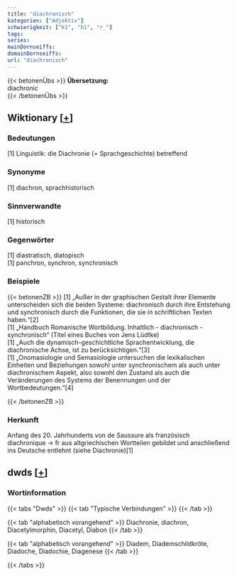 ```yaml
---
title: "diachronisch"
kategorien: ["Adjektiv"]
schwierigkeit: ["k1", "h1", "r_"]
tags:
series:
mainDornseiffs:
domainDornseiffs:
url: "diachronisch"
---
```


{{< betonenÜbs >}}
**Übersetzung:**  
diachronic  
{{< /betonenÜbs >}}

## Wiktionary [[+](https://de.wiktionary.org/wiki/diachronisch)]

### Bedeutungen
[1] Linguistik: die Diachronie (= Sprachgeschichte) betreffend  

### Synonyme
[1] diachron, sprachhistorisch  

### Sinnverwandte
[1] historisch  

### Gegenwörter
[1] diastratisch, diatopisch  
[1] panchron, synchron, synchronisch  

### Beispiele
{{< betonenZB >}}
[1] „Außer in der graphischen Gestalt ihrer Elemente unterscheiden sich die beiden Systeme: diachronisch durch ihre Entstehung und synchronisch durch die Funktionen, die sie in schriftlichen Texten haben.“[2]  
[1] „Handbuch Romanische Wortbildung. Inhaltlich - diachronisch - synchronisch“ (Titel eines Buches von Jens Lüdtke)  
[1] „Auch die dynamisch-geschichtliche Sprachentwicklung, die diachronische Achse, ist zu berücksichtigen.“[3]  
[1] „Onomasiologie und Semasiologie untersuchen die lexikalischen Einheiten und Beziehungen sowohl unter synchronischem als auch unter diachronischem Aspekt, also sowohl den Zustand als auch die Veränderungen des Systems der Benennungen und der Wortbedeutungen.“[4]  

{{< /betonenZB >}}
### Herkunft
Anfang des 20. Jahrhunderts von de Saussure als französisch diachronique → fr aus altgriechischen Wortteilen gebildet und anschließend ins Deutsche entlehnt (siehe Diachronie)[1]  



## dwds [[+](https://www.dwds.de/wb/diachronisch)]

### Wortinformation
{{< tabs "Dwds" >}}
{{< tab "Typische Verbindungen" >}}
{{< /tab >}}

{{< tab "alphabetisch vorangehend" >}}
Diachronie, diachron, Diacetylmorphin, Diacetyl, Diabon
{{< /tab >}}

{{< tab "alphabetisch vorangehend" >}}
Diadem, Diademschildkröte, Diadoche, Diadochie, Diagenese
{{< /tab >}}

{{< /tabs >}}

